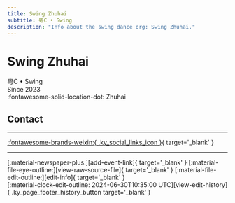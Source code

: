 ```yaml
---
title: Swing Zhuhai
subtitle: 粤C • Swing
description: "Info about the swing dance org: Swing Zhuhai."
---
```


# Swing Zhuhai

粤C • Swing  
Since 2023  
:fontawesome-solid-location-dot: Zhuhai  


## Contact


---

 [:fontawesome-brands-weixin:{ .ky_social_links_icon }](# "粤 C Swing 摇摆 ZH"){ target='_blank' }

---

<div class="ky_page_footer" markdown>
<div class="ky_page_footer_trailing" markdown="span">
[:material-newspaper-plus:][add-event-link]{ target='_blank' }
[:material-file-eye-outline:][view-raw-source-file]{ target='_blank' }
[:material-file-edit-outline:][edit-info]{ target='_blank' }
</div>
<div class="ky_page_footer_leading" markdown="span">
[:material-clock-edit-outline: 2024-06-30T10:35:00 UTC][view-edit-history]{ .ky_page_footer_history_button target='_blank' }
</div>
</div>

[add-event-link]: https://github.com/swingdance/events/issues/new?assignees=&labels=add+event&projects=&template=02-add_entity.yml&title=%5Bcn%5D%20%3CName%3E&region=cn&province=Guangdong&city=Zhuhai&org_id=yue-c-swing "Add Event"
[view-raw-source-file]: https://github.com/swingdance/orgs/blob/main/cn/yue-c-swing.json "View Raw Source File"
[edit-info]: https://github.com/swingdance/orgs/issues/new?assignees=&labels=update+org&projects=&template=03-update_entity.yml&title=%5Bcn%5D%20Swing%20Zhuhai&region=cn&id=yue-c-swing&name=Swing%20Zhuhai "Edit Info"

[view-edit-history]: https://github.com/swingdance/orgs/commits/main/cn/yue-c-swing.json "View Edit History"
